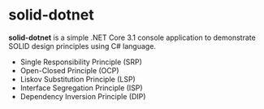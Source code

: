 # solid-dotnet

**solid-dotnet** is a simple .NET Core 3.1 console application to demonstrate SOLID design principles using C# language.
- Single Responsibility Principle (SRP)
- Open-Closed Principle (OCP)
- Liskov Substitution Principle (LSP)
- Interface Segregation Principle (ISP)
- Dependency Inversion Principle (DIP)